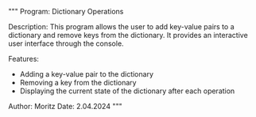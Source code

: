 """
Program: Dictionary Operations

Description:
This program allows the user to add key-value pairs to a dictionary and remove keys from the dictionary. It provides an interactive user interface through the console.

Features:
- Adding a key-value pair to the dictionary
- Removing a key from the dictionary
- Displaying the current state of the dictionary after each operation

Author: Moritz
Date: 2.04.2024
"""


